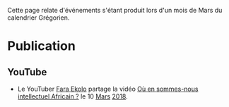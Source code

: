<!-- TITLE: Mars -->
<!-- SUBTITLE: Événements s'étant produit un mois de Mars -->

Cette page relate d'événements s'étant produit lors d'un mois de Mars du calendrier Grégorien.

# Publication
## YouTube
* Le YouTuber [Fara Ekolo](https://www.youtube.com/channel/UC6-IxpEVchmoKRXDl9fMxrw) partage la vidéo [Où en sommes-nous intellectuel Africain ?](https://www.youtube.com/watch?v=QSNLaGlcGAc) le 10 [Mars](/histoire/date/calendrier-gregorien/par-mois/mars) [2018](/histoire/date/calendrier-gregorien/par-annee/2018).
